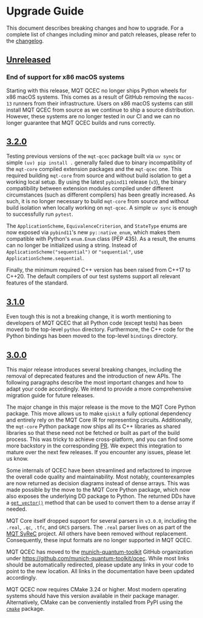# Upgrade Guide

This document describes breaking changes and how to upgrade. For a complete list of changes including minor and patch releases, please refer to the [changelog](CHANGELOG.md).

## [Unreleased]

### End of support for x86 macOS systems

Starting with this release, MQT QCEC no longer ships Python wheels for x86 macOS systems.
This comes as a result of GitHub removing the `macos-13` runners from their infrastructure.
Users on x86 macOS systems can still install MQT QCEC from source as we continue to ship a source distribution.
However, these systems are no longer tested in our CI and we can no longer guarantee that MQT QCEC builds and runs correctly.

## [3.2.0]

Testing previous versions of the `mqt-qcec` package built via `uv sync` or simple `(uv) pip install .` generally failed due to binary incompatibility of the `mqt-core` compiled extension packages and the `mqt-qcec` one.
This required building `mqt-core` from source and without build isolation to get a working local setup.
By using the latest `pybind11` release (`v3`), the binary compatibility between extension modules compiled under different circumstances (such as different compilers) has been greatly increased.
As such, it is no longer necessary to build `mqt-core` from source and without build isolation when locally working on `mqt-qcec`.
A simple `uv sync` is enough to successfully run `pytest`.

The `ApplicationScheme`, `EquivalenceCriterion`, and `StateType` enums are now exposed via `pybind11`'s new `py::native_enum`, which makes them compatible with Python's `enum.Enum` class (PEP 435).
As a result, the enums can no longer be initialized using a string.
Instead of `ApplicationScheme("sequential")` or `"sequential"`, use `ApplicationScheme.sequential`.

Finally, the minimum required C++ version has been raised from C++17 to C++20.
The default compilers of our test systems support all relevant features of the standard.

## [3.1.0]

Even tough this is not a breaking change, it is worth mentioning to developers of MQT QCEC that all Python code (except tests) has been moved to the top-level `python` directory.
Furthermore, the C++ code for the Python bindings has been moved to the top-level `bindings` directory.

## [3.0.0]

This major release introduces several breaking changes, including the removal of deprecated features and the introduction of new APIs.
The following paragraphs describe the most important changes and how to adapt your code accordingly.
We intend to provide a more comprehensive migration guide for future releases.

The major change in this major release is the move to the MQT Core Python package.
This move allows us to make `qiskit` a fully optional dependency and entirely rely on the MQT Core IR for representing circuits.
Additionally, the `mqt-core` Python package now ships all its C++ libraries as shared libraries so that these need not be fetched or built as part of the build process.
This was tricky to achieve cross-platform, and you can find some more backstory in the corresponding [PR](https://github.com/munich-quantum-toolkit/qcec/pulls/432).
We expect this integration to mature over the next few releases.
If you encounter any issues, please let us know.

Some internals of QCEC have been streamlined and refactored to improve the overall code quality and maintainability.
Most notably, counterexamples are now returned as decision diagrams instead of dense arrays.
This was made possible by the move to the MQT Core Python package, which now also exposes the underlying DD package to Python.
The returned DDs have a [`get_vector()`](https://mqt.readthedocs.io/projects/core/en/v3.0.2/api/mqt/core/dd/#mqt.core.dd.VectorDD.get_vector) method that can be used to convert them to a dense array if needed.

MQT Core itself dropped support for several parsers in `v3.0.0`, including the `.real`, `.qc`, `.tfc`, and `GRCS` parsers.
The `.real` parser lives on as part of the [MQT SyReC] project. All others have been removed without replacement.
Consequently, these input formats are no longer supported in MQT QCEC.

MQT QCEC has moved to the [munich-quantum-toolkit](https://github.com/munich-quantum-toolkit) GitHub organization under https://github.com/munich-quantum-toolkit/qcec.
While most links should be automatically redirected, please update any links in your code to point to the new location.
All links in the documentation have been updated accordingly.

MQT QCEC now requires CMake 3.24 or higher.
Most modern operating systems should have this version available in their package manager.
Alternatively, CMake can be conveniently installed from PyPI using the [`cmake`](https://pypi.org/project/cmake/) package.

<!-- Version links -->

[unreleased]: https://github.com/munich-quantum-toolkit/qcec/compare/v3.2.0...HEAD
[3.2.0]: https://github.com/munich-quantum-toolkit/qcec/compare/v3.1.0...v3.2.0
[3.1.0]: https://github.com/munich-quantum-toolkit/qcec/compare/v3.0.0...v3.1.0
[3.0.0]: https://github.com/munich-quantum-toolkit/qcec/compare/v2.8.2...v3.0.0

<!-- Other links -->

[MQT SyReC]: https://github.com/cda-tum/mqt-syrec
